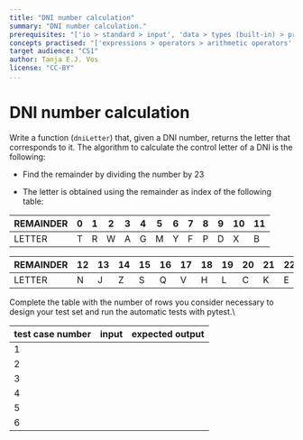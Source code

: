 ```yaml
---
title: "DNI number calculation"
summary: "DNI number calculation."
prerequisites: "['io > standard > input', 'data > types (built-in) > primitive > numeric', 'imperative programming > variables > variable declaration', 'imperative programming > variables > assignment']"
concepts practised: "['expressions > operators > arithmetic operators', 'control flow > loops']"
target audience: "CS1"
author: Tanja E.J. Vos
license: "CC-BY"
...
```


# DNI number calculation

Write a function (`dniLetter`) that, given a DNI number, returns the letter that corresponds to it. The algorithm to calculate the control letter of a DNI is the following:

-   Find the remainder by dividing the number by 23

-   The letter is obtained using the remainder as index of the following table:

REMAINDER  | 0  | 1  | 2  | 3  | 4 |  5 |  6 |  7 |  8 |  9 |  10  | 11
-----------| ---| ---| ---| ---| ---| ---| ---| ---| ---| --- |---- |----
LETTER   |  T |  R  | W  | A |  G |  M |  Y |  F  | P |  D  | X  |  B

REMAINDER |  12 |  13 |  14 |  15  | 16  | 17  | 18 |  19 |  20  | 21 |  22
-----------| ----| ----| ----| ----| ----| ----| ----| ---- |----|----| ----
LETTER   |  N  |  J  |  Z   | S  |  Q  |  V  |  H   | L  |  C  |  K  |  E

Complete the table with the number of rows you consider necessary to design your test set and run the automatic tests with pytest.\

**test case number**  |**input** |  **expected output**
------------------ |------- |-----------------
1                 |      |  
2                 ||         
3                 ||         
4                  ||        
5                 ||         
6                 ||   


